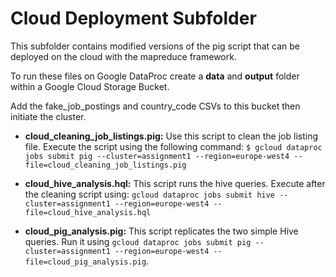 # Cloud Deployment Subfolder

This subfolder contains modified versions of the pig script that can be deployed on the cloud with the mapreduce framework.

To run these files on Google DataProc create a **data** and **output** folder within a Google Cloud Storage Bucket.

Add the fake_job_postings and country_code CSVs to this bucket then initiate the cluster.

- **cloud_cleaning_job_listings.pig:** Use this script to clean the job listing file. Execute the script using the following command: `$ gcloud dataproc jobs submit pig --cluster=assignment1 --region=europe-west4 --file=cloud_cleaning_job_listings.pig`

- **cloud_hive_analysis.hql:** This script runs the hive queries. Execute after the cleaning script using: `gcloud dataproc jobs submit hive --cluster=assignment1 --region=europe-west4 --file=cloud_hive_analysis.hql`

- **cloud_pig_analysis.pig:** This script replicates the two simple Hive queries. Run it using `gcloud dataproc jobs submit pig --cluster=assignment1 --region=europe-west4 --file=cloud_pig_analysis.pig`.